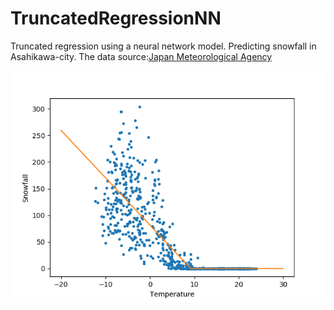 # TruncatedRegressionNN
Truncated regression using a neural network model. Predicting snowfall in Asahikawa-city. The data source:[Japan Meteorological Agency](http://www.data.jma.go.jp/obd/stats/etrn/index.php)

![](https://github.com/koshian2/TruncatedRegressionNN/blob/master/single_a.png)
